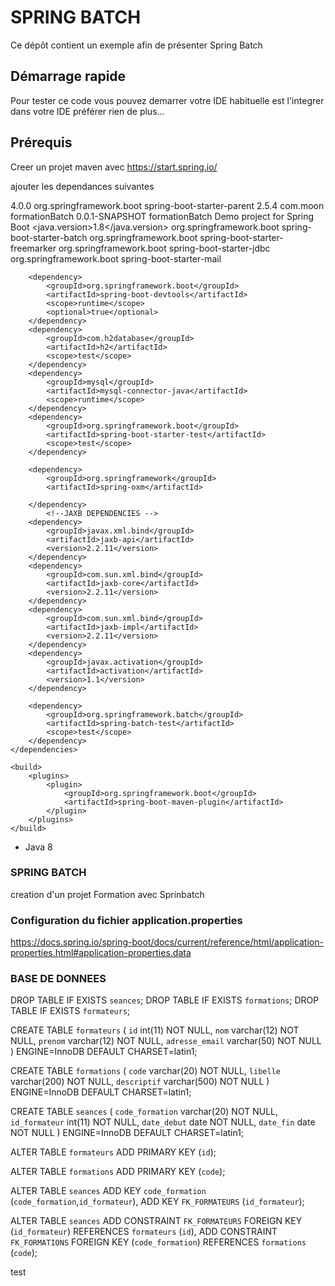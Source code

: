 # SPRING BATCH 
Ce dépôt contient un exemple afin de présenter Spring Batch
 
## Démarrage rapide
Pour tester ce code vous pouvez demarrer votre IDE habituelle est l'integrer dans votre IDE préférer rien de plus...

## Prérequis
Creer un projet maven avec https://start.spring.io/

ajouter les dependances suivantes 

<?xml version="1.0" encoding="UTF-8"?>
<project xmlns="http://maven.apache.org/POM/4.0.0" xmlns:xsi="http://www.w3.org/2001/XMLSchema-instance"
	xsi:schemaLocation="http://maven.apache.org/POM/4.0.0 https://maven.apache.org/xsd/maven-4.0.0.xsd">
	<modelVersion>4.0.0</modelVersion>
	<parent>
		<groupId>org.springframework.boot</groupId>
		<artifactId>spring-boot-starter-parent</artifactId>
		<version>2.5.4</version>
		<relativePath/> <!-- lookup parent from repository -->
	</parent>
	<groupId>com.moon</groupId>
	<artifactId>formationBatch</artifactId>
	<version>0.0.1-SNAPSHOT</version>
	<name>formationBatch</name>
	<description>Demo project for Spring Boot</description>
	<properties>
		<java.version>1.8</java.version>
	</properties>
	<dependencies>
		<dependency>
			<groupId>org.springframework.boot</groupId>
			<artifactId>spring-boot-starter-batch</artifactId>
		</dependency>
		<dependency>
			<groupId>org.springframework.boot</groupId>
			<artifactId>spring-boot-starter-freemarker</artifactId>
		</dependency>
		<dependency>
			<groupId>org.springframework.boot</groupId>
			<artifactId>spring-boot-starter-jdbc</artifactId>
		</dependency>
		<dependency>
			<groupId>org.springframework.boot</groupId>
			<artifactId>spring-boot-starter-mail</artifactId>
		</dependency>

		<dependency>
			<groupId>org.springframework.boot</groupId>
			<artifactId>spring-boot-devtools</artifactId>
			<scope>runtime</scope>
			<optional>true</optional>
		</dependency>
		<dependency>
			<groupId>com.h2database</groupId>
			<artifactId>h2</artifactId>
			<scope>test</scope>
		</dependency>
		<dependency>
			<groupId>mysql</groupId>
			<artifactId>mysql-connector-java</artifactId>
			<scope>runtime</scope>
		</dependency>
		<dependency>
			<groupId>org.springframework.boot</groupId>
			<artifactId>spring-boot-starter-test</artifactId>
			<scope>test</scope>
		</dependency>

		<dependency>
			<groupId>org.springframework</groupId>
			<artifactId>spring-oxm</artifactId>

		</dependency>
			<!--JAXB DEPENDENCIES -->
		<dependency>
			<groupId>javax.xml.bind</groupId>
			<artifactId>jaxb-api</artifactId>
			<version>2.2.11</version>
		</dependency>
		<dependency>
			<groupId>com.sun.xml.bind</groupId>
			<artifactId>jaxb-core</artifactId>
			<version>2.2.11</version>
		</dependency>
		<dependency>
			<groupId>com.sun.xml.bind</groupId>
			<artifactId>jaxb-impl</artifactId>
			<version>2.2.11</version>
		</dependency>
		<dependency>
			<groupId>javax.activation</groupId>
			<artifactId>activation</artifactId>
			<version>1.1</version>
		</dependency>

		<dependency>
			<groupId>org.springframework.batch</groupId>
			<artifactId>spring-batch-test</artifactId>
			<scope>test</scope>
		</dependency>
	</dependencies>

	<build>
		<plugins>
			<plugin>
				<groupId>org.springframework.boot</groupId>
				<artifactId>spring-boot-maven-plugin</artifactId>
			</plugin>
		</plugins>
	</build>

</project>

  * Java 8
 
### SPRING BATCH

creation d'un projet Formation avec Sprinbatch

### Configuration du fichier application.properties
https://docs.spring.io/spring-boot/docs/current/reference/html/application-properties.html#application-properties.data

### BASE DE DONNEES

DROP TABLE IF EXISTS `seances`;
DROP TABLE IF EXISTS `formations`;
DROP TABLE IF EXISTS `formateurs`;



CREATE TABLE `formateurs` (
  `id` int(11) NOT NULL,
  `nom` varchar(12) NOT NULL,
  `prenom` varchar(12) NOT NULL,
  `adresse_email` varchar(50) NOT NULL
) ENGINE=InnoDB DEFAULT CHARSET=latin1;

CREATE TABLE `formations` (
  `code` varchar(20) NOT NULL,
  `libelle` varchar(200) NOT NULL,
  `descriptif` varchar(500) NOT NULL
) ENGINE=InnoDB DEFAULT CHARSET=latin1;

CREATE TABLE `seances` (
  `code_formation` varchar(20) NOT NULL,
  `id_formateur` int(11) NOT NULL,
  `date_debut` date NOT NULL,
  `date_fin` date NOT NULL
) ENGINE=InnoDB DEFAULT CHARSET=latin1;


ALTER TABLE `formateurs`
  ADD PRIMARY KEY (`id`);

ALTER TABLE `formations`
  ADD PRIMARY KEY (`code`);

ALTER TABLE `seances`
  ADD KEY `code_formation` (`code_formation`,`id_formateur`),
  ADD KEY `FK_FORMATEURS` (`id_formateur`);


ALTER TABLE `seances`
  ADD CONSTRAINT `FK_FORMATEURS` FOREIGN KEY (`id_formateur`) REFERENCES `formateurs` (`id`),
  ADD CONSTRAINT `FK_FORMATIONS` FOREIGN KEY (`code_formation`) REFERENCES `formations` (`code`);

test
